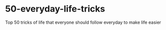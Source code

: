 # 50-everyday-life-tricks
Top 50 tricks of life that everyone should follow everyday to make life easier
